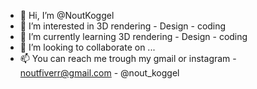 - 👋 Hi, I’m @NoutKoggel
- 👀 I’m interested in 3D rendering - Design - coding
- 🌱 I’m currently learning 3D rendering - Design - coding
- 💞️ I’m looking to collaborate on ...
- 📫 You can reach me trough my gmail or instagram - noutfiverr@gmail.com - @nout_koggel

<!---
NoutKoggel/NoutKoggel is a ✨ special ✨ repository because its `README.md` (this file) appears on your GitHub profile.
You can click the Preview link to take a look at your changes.
--->
